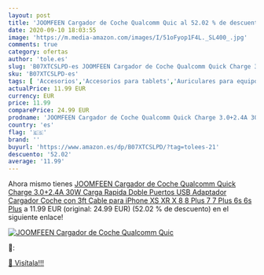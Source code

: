 ```yaml
---
layout: post
title: 'JOOMFEEN Cargador de Coche Qualcomm Quic al 52.02 % de descuento'
date: 2020-09-10 18:03:55
image: 'https://m.media-amazon.com/images/I/51oFyop1F4L._SL400_.jpg'
comments: true
category: ofertas
author: 'tole.es'
slug: 'B07XTCSLPD-es JOOMFEEN Cargador de Coche Qualcomm Quick Charge 3.0+2.4A...'
sku: 'B07XTCSLPD-es'
tags: [ 'Accesorios','Accesorios para tablets','Auriculares para equipo de audio','Auriculares y accesorios','Electrónica','Electrónica para moto','Electrónica para vehículos','Fundas blandas para tablets','Fundas para tablets','Informática','Smartwatches','Soportes para moto','Tecnología para vestir','iphone', ]
actualPrice: 11.99 EUR
currency: EUR
price: 11.99
comparePrice: 24.99 EUR
prodname: 'JOOMFEEN Cargador de Coche Qualcomm Quick Charge 3.0+2.4A 30W Carga Rapida Doble Puertos USB Adaptador Cargador Coche con 3ft Cable para iPhone XS  XR  X  8  8 Plus  7  7 Plus  6s  6s Plus'
country: 'es'
flag: '🇪🇸'
brand: ''
buyurl: 'https://www.amazon.es/dp/B07XTCSLPD/?tag=tolees-21'
descuento: '52.02'
average: '11.99'
---
```


Ahora mismo tienes [JOOMFEEN Cargador de Coche Qualcomm Quick Charge 3.0+2.4A 30W Carga Rapida Doble Puertos USB Adaptador Cargador Coche con 3ft Cable para iPhone XS  XR  X  8  8 Plus  7  7 Plus  6s  6s Plus](https://www.amazon.es/dp/B07XTCSLPD/?tag=tolees-21) a 11.99 EUR (original: 24.99 EUR) (52.02 %  de descuento) en el siguiente enlace!

[![JOOMFEEN Cargador de Coche Qualcomm Quic](https://m.media-amazon.com/images/I/51oFyop1F4L._SL400_.jpg)](https://www.amazon.es/dp/B07XTCSLPD/?tag=tolees-21)

🔎:


[🛒 Visítala!!!](https://www.amazon.es/dp/B07XTCSLPD/?tag=tolees-21)
